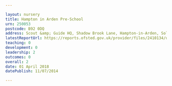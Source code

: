 ```yaml
---

layout: nursery
title: Hampton in Arden Pre-School
urn: 250053
postcode: B92 0DQ
address: Scout &amp; Guide HQ, Shadow Brook Lane, Hampton-in-Arden, Solihull, West Midlands, B92 0DQ
latestReportUrl: https://reports.ofsted.gov.uk/provider/files/2410134/urn/250053.pdf
teaching: 0
development: 0
leadership: 2
outcomes: 0
overall: 2
date: 01 April 2018 
datePublish: 11/07/2014

---
```

